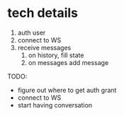 # tech details

1. auth user
2. connect to WS
3. receive messages
    1. on history, fill state
    2. on messages add message


TODO:
* figure out where to get auth grant
* connect to WS
* start having conversation
